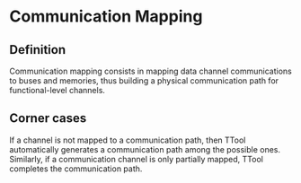 # Communication Mapping

## Definition
Communication mapping consists in mapping data channel communications to buses and memories, thus building a physical communication path for functional-level channels.

## Corner cases
If a channel is not mapped to a communication path, then TTool automatically generates a communication path among the possible ones. Similarly, if a communication channel is only partially mapped, TTool completes the communication path.

